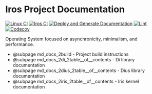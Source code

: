 # Iros Project Documentation

[![Linux CI](https://github.com/ColeTrammer/iros/actions/workflows/linux.yml/badge.svg)](https://github.com/ColeTrammer/iros/actions/workflows/linux.yml)
[![Iros CI](https://github.com/ColeTrammer/iros/actions/workflows/iros.yml/badge.svg)](https://github.com/ColeTrammer/iros/actions/workflows/iros.yml)
[![Deploy and Generate Documentation](https://github.com/ColeTrammer/iros/actions/workflows/docs.yml/badge.svg)](https://github.com/ColeTrammer/iros/actions/workflows/docs.yml)
[![Lint](https://github.com/ColeTrammer/iros/actions/workflows/lint.yml/badge.svg)](https://github.com/ColeTrammer/iros/actions/workflows/lint.yml)
[![Codecov](https://codecov.io/gh/ColeTrammer/iros/branch/iris/graph/badge.svg?token=XOF3ERG8YK)](https://codecov.io/gh/ColeTrammer/iros)

Operating System focused on asynchronicity, minimalism, and performance.

- @subpage md_docs_2build - Project build instructions
- @subpage md_docs_2di_2table\_\_of\_\_contents - Di library documentation
- @subpage md_docs_2dius_2table\_\_of\_\_contents - Dius library documentation
- @subpage md_docs_2iris_2table\_\_of\_\_contents - Iris kernel documentation
